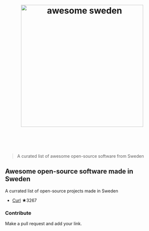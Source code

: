 <h1 align="center">
	<br>
	<img width="400" src="https://cdn.rawgit.com/gurre/awesome-swedish-opensource/master/media/Flag-of-Sweden.svg" alt="awesome sweden">
	<br>
	<br>
	<br>
</h1>

> A curated list of awesome open-source software from Sweden

## Awesome open-source software made in Sweden
A currated list of open-source projects made in Sweden

- [Curl](https://github.com/curl/curl) ★3267


### Contribute
Make a pull request and add your link.
